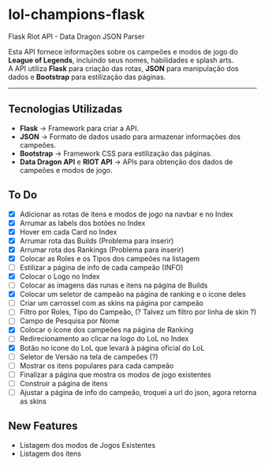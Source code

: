 # lol-champions-flask
Flask Riot API - Data Dragon JSON Parser

Esta API fornece informações sobre os campeões e modos de jogo do **League of Legends**, incluindo seus nomes, habilidades e splash arts.  
A API utiliza **Flask** para criação das rotas, **JSON** para manipulação dos dados e **Bootstrap** para estilização das páginas.

---

## Tecnologias Utilizadas

- **Flask** → Framework para criar a API.  
- **JSON** → Formato de dados usado para armazenar informações dos campeões.  
- **Bootstrap** → Framework CSS para estilização das páginas.  
- **Data Dragon API** e **RIOT API** → APIs para obtenção dos dados de campeões e modos de jogo.  

## To Do

- [X] Adicionar as rotas de itens e modos de jogo na navbar e no Index
- [X] Arrumar as labels dos botões no Index 
- [X] Hover em cada Card no Index
- [X] Arrumar rota das Builds (Problema para inserir)
- [X] Arrumar rota dos Rankings (Problema para inserir)
- [X] Colocar as Roles e os Tipos dos campeões na listagem
- [ ] Estilizar a página de info de cada campeão (INFO)
- [X] Colocar o Logo no Index
- [ ] Colocar as imagens das runas e itens na página de Builds
- [X] Colocar um seletor de campeão na página de ranking e o ícone deles
- [ ] Criar um carrossel com as skins na página por campeão
- [ ] Filtro por Roles, Tipo do Campeão, (? Talvez um filtro por linha de skin ?)
- [ ] Campo de Pesquisa por Nome
- [X] Colocar o ícone dos campeões na página de Ranking
- [ ] Redirecionamento ao clicar na logo do LoL no Index
- [X] Botão no icone do LoL que levará à página oficial do LoL
- [ ] Seletor de Versão na tela de campeões (?)
- [ ] Mostrar os itens populares para cada campeão
- [ ] Finalizar a página que mostra os modos de jogo existentes
- [ ] Construir a página de itens
- [ ] Ajustar a página de info do campeão, troquei a url do json, agora retorna as skins

## New Features
- Listagem dos modos de Jogos Existentes
- Listagem dos itens